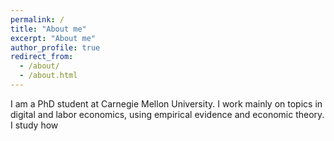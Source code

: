 ```yaml
---
permalink: /
title: "About me"
excerpt: "About me"
author_profile: true
redirect_from: 
  - /about/
  - /about.html
---
```



<!--<img class="img-responsive" style="float: left; margin: 0px 20px 20px 0px;" src="/images/" width="280">-->

I am a PhD student at Carnegie Mellon University. I work mainly on topics in digital and labor economics, using empirical evidence and economic theory. I study how 

  
